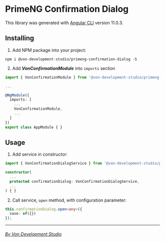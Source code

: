 # PrimeNG Confirmation Dialog

This library was generated with [Angular CLI](https://github.com/angular/angular-cli) version 11.0.3.

## Installing

1. Add NPM package into your project:

  ```node
  npm i @von-development-studio/primeng-confirmation-dialog -S
  ```

2. Add _**VonConfirmationModule**_ into `imports` section

  ```typescript
  import { VonConfirmationModule } from '@von-development-studio/primeng-confirmation-dialog';

  ...

  @NgModule({
    imports: [
      ...
      VonConfirmationModule,
      ...
    ]
  })
  export class AppModule { }
  ```

## Usage

1. Add service in constructor:

  ```typescript
  import { VonConfirmationDialogService } from '@von-development-studio/primeng-confirmation-dialog';
  
  constructor(
    ...
    protected confirmationDialog: VonConfirmationDialogService,
    ...
  ) { }
  ```

2. Call service, `open` method, with configuration parameter:

  ```typescript
  this.confirmationDialog.open<any>({
    save: of({})
  });
  ```

<hr>

###### _[By Von Development Studio](https://www.von-development-studio.com/)_
